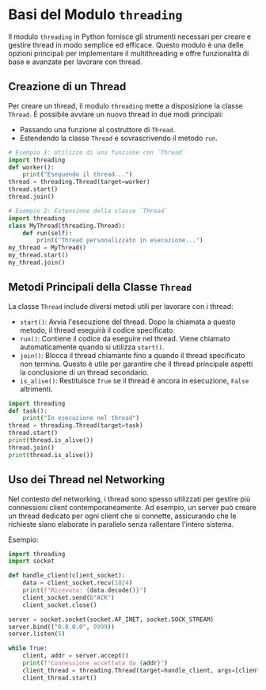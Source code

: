 # Basi del Modulo `threading`

Il modulo `threading` in Python fornisce gli strumenti necessari per creare e gestire thread in modo semplice ed efficace. Questo modulo è una delle opzioni principali per implementare il multithreading e offre funzionalità di base e avanzate per lavorare con thread.

## Creazione di un Thread

Per creare un thread, il modulo `threading` mette a disposizione la classe `Thread`. È possibile avviare un nuovo thread in due modi principali:
- Passando una funzione al costruttore di `Thread`.
- Estendendo la classe `Thread` e sovrascrivendo il metodo `run`.
```python
# Esempio 1: Utilizzo di una funzione con `Thread`
import threading
def worker():
    print("Eseguendo il thread...")
thread = threading.Thread(target=worker)
thread.start()
thread.join()

# Esempio 2: Estensione della classe `Thread`
import threading
class MyThread(threading.Thread):
    def run(self):
        print("Thread personalizzato in esecuzione...")
my_thread = MyThread()
my_thread.start()
my_thread.join()
```
## Metodi Principali della Classe `Thread`

La classe `Thread` include diversi metodi utili per lavorare con i thread:

- `start()`: Avvia l'esecuzione del thread. Dopo la chiamata a questo metodo, il thread eseguirà il codice specificato.
- `run()`: Contiene il codice da eseguire nel thread. Viene chiamato automaticamente quando si utilizza `start()`.
- `join()`: Blocca il thread chiamante fino a quando il thread specificato non termina. Questo è utile per garantire che il thread principale aspetti la conclusione di un thread secondario.
- `is_alive()`: Restituisce `True` se il thread è ancora in esecuzione, `False` altrimenti.

```python
import threading
def task():
    print("In esecuzione nel thread")
thread = threading.Thread(target=task)
thread.start()
print(thread.is_alive())
thread.join()
print(thread.is_alive())
```

## Uso dei Thread nel Networking

Nel contesto del networking, i thread sono spesso utilizzati per gestire più connessioni client contemporaneamente. Ad esempio, un server può creare un thread dedicato per ogni client che si connette, assicurando che le richieste siano elaborate in parallelo senza rallentare l'intero sistema.

Esempio:
```python
import threading
import socket

def handle_client(client_socket):
    data = client_socket.recv(1024)
    print(f"Ricevuto: {data.decode()}")
    client_socket.send(b"ACK")
    client_socket.close()

server = socket.socket(socket.AF_INET, socket.SOCK_STREAM)
server.bind(("0.0.0.0", 9999))
server.listen(5)

while True:
    client, addr = server.accept()
    print(f"Connessione accettata da {addr}")
    client_thread = threading.Thread(target=handle_client, args=[client])
    client_thread.start()
```